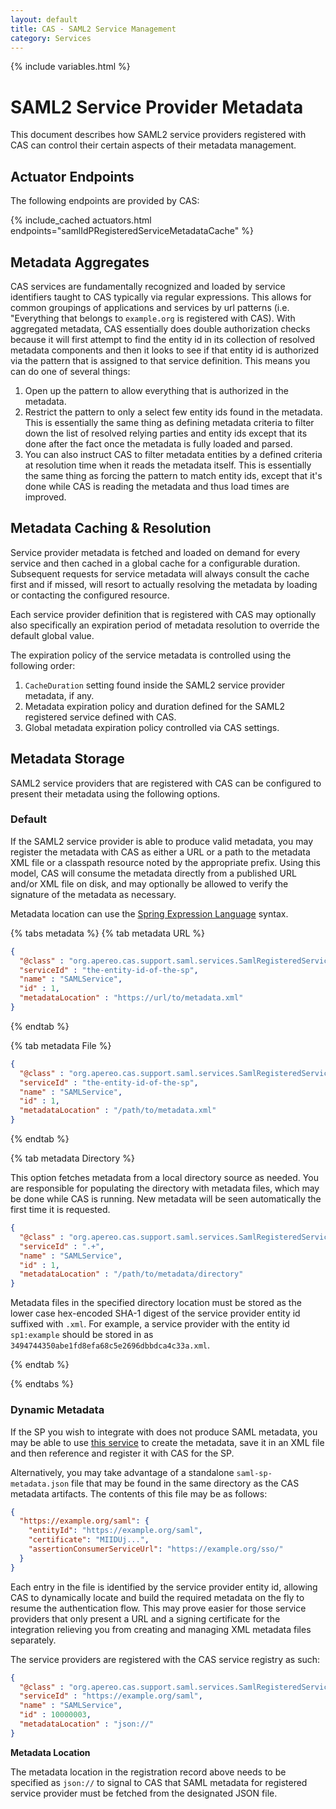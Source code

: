 ```yaml
---
layout: default
title: CAS - SAML2 Service Management
category: Services
---
```


{% include variables.html %}

# SAML2 Service Provider Metadata

This document describes how SAML2 service providers registered with CAS can control their certain aspects of their metadata management.

## Actuator Endpoints

The following endpoints are provided by CAS:

{% include_cached actuators.html endpoints="samlIdPRegisteredServiceMetadataCache" %}

## Metadata Aggregates

CAS services are fundamentally recognized and loaded by service identifiers taught to CAS typically via
regular expressions. This allows for common groupings of applications and services by url patterns (i.e. "Everything that belongs to `example.org` is registered with CAS).
With aggregated metadata, CAS essentially does double authorization checks because it will first attempt to find the entity id
in its collection of resolved metadata components and then it looks to see if that entity id is authorized via the pattern that is assigned to
that service definition. This means you can do one of several things:

1. Open up the pattern to allow everything that is authorized in the metadata.
2. Restrict the pattern to only a select few entity ids found in the
   metadata. This is essentially the same thing as defining metadata criteria
   to filter down the list of resolved relying parties and entity ids except that its done
   after the fact once the metadata is fully loaded and parsed.
3. You can also instruct CAS to filter metadata
   entities by a defined criteria at resolution time when it reads the
   metadata itself. This is essentially the same thing as forcing the pattern
   to match entity ids, except that it's done while CAS is reading the
   metadata and thus load times are improved.

## Metadata Caching & Resolution

Service provider metadata is fetched and loaded on demand for every service and then cached in a global cache for a
configurable duration. Subsequent requests for service metadata will always consult the cache first and if missed,
will resort to actually resolving the metadata by loading or contacting the configured resource.

Each service provider definition that is registered with CAS may optionally also specifically an expiration period of
metadata resolution to override the default global value.

The expiration policy of the service metadata is controlled using the following order:

1. `CacheDuration` setting found inside the SAML2 service provider metadata, if any.
2. Metadata expiration policy and duration defined for the SAML2 registered service defined with CAS.
3. Global metadata expiration policy controlled via CAS settings.
   
## Metadata Storage

SAML2 service providers that are registered with CAS can be configured to present their metadata using the following options.

### Default
        
If the SAML2 service provider is able to produce valid metadata, you may register the metadata with CAS as either a URL 
or a path to the metadata XML file or a classpath resource noted by the appropriate prefix. Using this model, CAS will 
consume the metadata directly from a published URL and/or XML file on disk, and may optionally be allowed to verify 
the signature of the metadata as necessary.

Metadata location can use the [Spring Expression Language](../configuration/Configuration-Spring-Expressions.html) syntax.

{% tabs metadata %}
{% tab metadata URL %}
```json
{
  "@class" : "org.apereo.cas.support.saml.services.SamlRegisteredService",
  "serviceId" : "the-entity-id-of-the-sp",
  "name" : "SAMLService",
  "id" : 1,
  "metadataLocation" : "https://url/to/metadata.xml"
}
```
{% endtab %}

{% tab metadata File %}
```json
{
  "@class" : "org.apereo.cas.support.saml.services.SamlRegisteredService",
  "serviceId" : "the-entity-id-of-the-sp",
  "name" : "SAMLService",
  "id" : 1,
  "metadataLocation" : "/path/to/metadata.xml"
}
```
{% endtab %}

{% tab metadata Directory %}

This option fetches metadata from a local directory source as needed. You are responsible 
for populating the directory with metadata files, which may be done while CAS is running. 
New metadata will be seen automatically the first time it is requested.

```json
{
  "@class" : "org.apereo.cas.support.saml.services.SamlRegisteredService",
  "serviceId" : ".+",
  "name" : "SAMLService",
  "id" : 1,
  "metadataLocation" : "/path/to/metadata/directory"
}
```

Metadata files in the specified directory location must be stored as the lower case 
hex-encoded SHA-1 digest of the service provider entity id suffixed with `.xml`. For example, a service provider
with the entity id `sp1:example` should be stored in as `3494744350abe1fd8efa68c5e2696dbbdca4c33a.xml`. 

{% endtab %}

{% endtabs %}

### Dynamic Metadata

If the SP you wish to integrate with does not produce SAML metadata, you may be able to
use [this service](https://www.samltool.com/sp_metadata.php) to create the metadata,
save it in an XML file and then reference and register it with CAS for the SP.

Alternatively, you may take advantage of a standalone `saml-sp-metadata.json` file that may be found in the same directory
as the CAS metadata artifacts. The contents of this file may be as follows:

```json
{
  "https://example.org/saml": {
    "entityId": "https://example.org/saml",
    "certificate": "MIIDUj...",
    "assertionConsumerServiceUrl": "https://example.org/sso/"
  }
}
```

Each entry in the file is identified by the service provider entity id, allowing CAS to dynamically locate and build the required metadata on the fly
to resume the authentication flow. This may prove easier for those service providers that only present a URL and a signing certificate for the
integration relieving you from creating and managing XML metadata files separately.

The service providers are registered with the CAS service registry as such:

```json
{
  "@class" : "org.apereo.cas.support.saml.services.SamlRegisteredService",
  "serviceId" : "https://example.org/saml",
  "name" : "SAMLService",
  "id" : 10000003,
  "metadataLocation" : "json://"
}
```

<div class="alert alert-info"><strong>Metadata Location</strong><p>The metadata location 
in the registration record above needs to be specified as <code>json://</code> to signal 
to CAS that SAML metadata for registered service provider must be fetched from the designated JSON file.</p></div>
